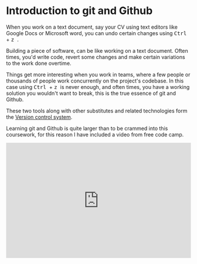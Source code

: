 # Introduction to git and Github

When you work on a text document, say your CV using text editors like Google
Docs or Microsoft word, you can undo certain changes using <kbd> Ctrl </kbd> +
<kbd> z </kbd>.

Building a piece of software, can be like working on a text document. Often
times, you'd write code, revert some changes and make certain variations to the
work done overtime.

Things get more interesting when you work in teams, where a few people or
thousands of people work concurrently on the project's codebase. In this case
using <kbd> Ctrl </kbd> + <kbd> z </kbd> is never enough, and often times, you have a working solution you wouldn't want to break, this is the true essence of git and Github.

These two tools along with other substitutes and related technologies form the [Version control system](https://about.gitlab.com/topics/version-control/).

Learning git and Github is quite larger than to be crammed into this coursework,
for this reason I have included a video from free code camp.

<iframe width="100%" height="315" src="https://www.youtube.com/embed/RGOj5yH7evk?si=AISLcAswr_f4VjC9" title="YouTube video player" frameborder="0" allow="accelerometer; autoplay; clipboard-write; encrypted-media; gyroscope; picture-in-picture; web-share" referrerpolicy="strict-origin-when-cross-origin" allowfullscreen></iframe>
